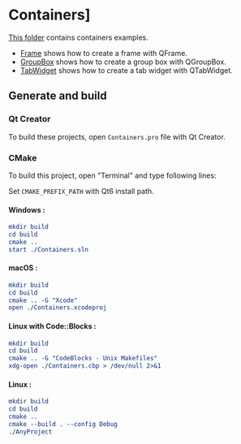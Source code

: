 # Containers]

[This folder](.) contains containers examples.

* [Frame](Frame/README.md) shows how to create a frame with QFrame.
* [GroupBox](GroupBox/README.md) shows how to create a group box with QGroupBox.
* [TabWidget](TabWidget/README.md) shows how to create a tab widget with QTabWidget.

## Generate and build

### Qt Creator

To build these projects, open `Containers.pro` file with Qt Creator.

### CMake

To build this project, open "Terminal" and type following lines:

Set `CMAKE_PREFIX_PATH` with Qt6 install path.

#### Windows :

``` cmake
mkdir build
cd build
cmake ..
start ./Containers.sln
```

#### macOS :

``` cmake
mkdir build
cd build
cmake .. -G "Xcode"
open ./Containers.xcodeproj
```

#### Linux with Code::Blocks :

``` cmake
mkdir build
cd build
cmake .. -G "CodeBlocks - Unix Makefiles"
xdg-open ./Containers.cbp > /dev/null 2>&1
```

#### Linux :

``` cmake
mkdir build
cd build
cmake .. 
cmake --build . --config Debug
./AnyProject
```
